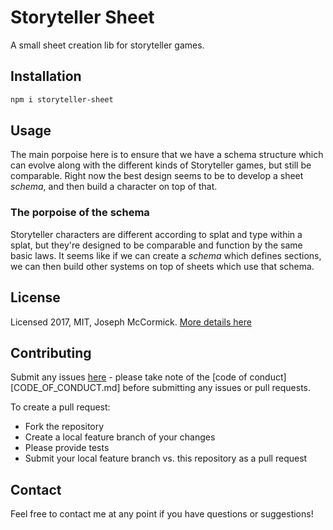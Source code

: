 # Storyteller Sheet

A small sheet creation lib for storyteller games.

## Installation

```bash
npm i storyteller-sheet
```

## Usage

The main porpoise here is to ensure that we have a schema structure which can evolve along with the different kinds of Storyteller games, but still be comparable.  Right now the best design seems to be to develop a sheet _schema_, and then build a character on top of that.

### The porpoise of the schema

Storyteller characters are different according to splat and type within a splat, but they're designed to be comparable and function by the same basic laws.  It seems like if we can create a _schema_ which defines sections, we can then build other systems on top of sheets which use that schema.

## License

Licensed 2017, MIT, Joseph McCormick.  [More details here](LICENSE.md)

## Contributing

Submit any issues [here](https://github.com/esmevane/storyteller-sheet/issues) - please take note of the [code of conduct][CODE_OF_CONDUCT.md] before submitting any issues or pull requests.

To create a pull request:

* Fork the repository
* Create a local feature branch of your changes
* Please provide tests
* Submit your local feature branch vs. this repository as a pull request

## Contact

Feel free to contact me at any point if you have questions or suggestions!
